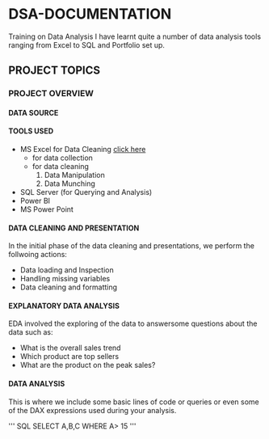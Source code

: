 # DSA-DOCUMENTATION
Training on Data Analysis
I have learnt quite a number of data analysis tools ranging from Excel to SQL and Portfolio set up. 

## PROJECT TOPICS


### PROJECT OVERVIEW


#### DATA SOURCE


#### TOOLS USED
- MS Excel for Data Cleaning [click here](https://www.unhcr.org/get-involved/work-us/become-supplier/how-bid-tender-event)
  - for data collection
  - for data cleaning
    1. Data Manipulation
    2. Data Munching
- SQL Server (for Querying and Analysis)
- Power BI
- MS Power Point

#### DATA CLEANING AND PRESENTATION
In the initial phase of the data cleaning and presentations, we perform the follwoing actions:
  - Data loading and Inspection
  - Handling missing variables
  - Data cleaning and formatting


#### EXPLANATORY DATA ANALYSIS
EDA involved the exploring of the data to answersome questions about the data such as:
  - What is the overall sales trend
  - Which product are top sellers
  - What are the product on the peak sales?


#### DATA ANALYSIS
This is where we include some basic lines of code or queries or even some of the DAX expressions used during your analysis.

''' SQL
SELECT A,B,C
WHERE A> 15
'''
 
